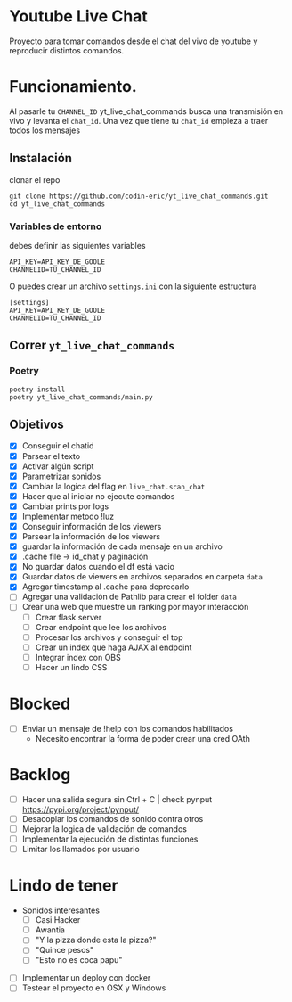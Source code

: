 # Youtube Live Chat
Proyecto para tomar comandos desde el chat del vivo de youtube y reproducir distintos comandos.

# Funcionamiento.
Al pasarle tu `CHANNEL_ID` yt_live_chat_commands busca una transmisión en vivo y levanta el 
`chat_id`. Una vez que tiene tu `chat_id` empieza a traer todos los mensajes 

## Instalación
clonar el repo
```
git clone https://github.com/codin-eric/yt_live_chat_commands.git
cd yt_live_chat_commands
```

### Variables de entorno
debes definir las siguientes variables

```
API_KEY=API_KEY_DE_GOOLE
CHANNELID=TU_CHANNEL_ID
```

O puedes crear un archivo `settings.ini` con la siguiente estructura

```
[settings]
API_KEY=API_KEY_DE_GOOLE
CHANNELID=TU_CHANNEL_ID
```

## Correr `yt_live_chat_commands` 
### Poetry

```
poetry install
poetry yt_live_chat_commands/main.py
```

## Objetivos

- [x] Conseguir el chatid
- [x] Parsear el texto
- [x] Activar algún script
- [x] Parametrizar sonidos
- [x] Cambiar la logica del flag en `live_chat.scan_chat`
- [x] Hacer que al iniciar no ejecute comandos
- [x] Cambiar prints por logs
- [x] Implementar metodo !luz
- [x] Conseguir información de los viewers
- [x] Parsear la información de los viewers 
- [x] guardar la información de cada mensaje en un archivo
- [x] .cache file -> id_chat y paginación
- [x] No guardar datos cuando el df está vacio
- [x] Guardar datos de viewers en archivos separados en carpeta `data`
- [x] Agregar timestamp al .cache para deprecarlo 
- [ ] Agregar una validación de Pathlib para crear el folder `data` 
- [ ] Crear una web que muestre un ranking por mayor interacción
    - [ ] Crear flask server
    - [ ] Crear endpoint que lee los archivos
    - [ ] Procesar los archivos y conseguir el top
    - [ ] Crear un index que haga AJAX al endpoint
    - [ ] Integrar index con OBS
    - [ ] Hacer un lindo CSS

# Blocked
- [ ] Enviar un mensaje de !help con los comandos habilitados
    - Necesito encontrar la forma de poder crear una cred OAth

# Backlog
- [ ] Hacer una salida segura sin Ctrl + C | check pynput https://pypi.org/project/pynput/
- [ ] Desacoplar los comandos de sonido contra otros
- [ ] Mejorar la logica de validación de comandos
- [ ] Implementar la ejecución de distintas funciones
- [ ] Limitar los llamados por usuario

# Lindo de tener
- Sonidos interesantes
    - [ ] Casi Hacker
    - [ ] Awantia
    - [ ] "Y la pizza donde esta la pizza?"
    - [ ] "Quince pesos"
    - [ ] "Esto no es coca papu"
- [ ] Implementar un deploy con docker
- [ ] Testear el proyecto en OSX y Windows
